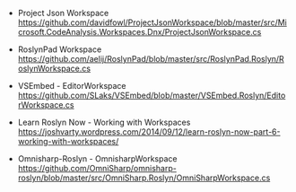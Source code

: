 
* Project Json Workspace
    https://github.com/davidfowl/ProjectJsonWorkspace/blob/master/src/Microsoft.CodeAnalysis.Workspaces.Dnx/ProjectJsonWorkspace.cs

* RoslynPad Workspace
    https://github.com/aelij/RoslynPad/blob/master/src/RoslynPad.Roslyn/RoslynWorkspace.cs

* VSEmbed - EditorWorkspace
    https://github.com/SLaks/VSEmbed/blob/master/VSEmbed.Roslyn/EditorWorkspace.cs

* Learn Roslyn Now - Working with Workspaces
    https://joshvarty.wordpress.com/2014/09/12/learn-roslyn-now-part-6-working-with-workspaces/

* Omnisharp-Roslyn - OmnisharpWorkspace
    https://github.com/OmniSharp/omnisharp-roslyn/blob/master/src/OmniSharp.Roslyn/OmniSharpWorkspace.cs